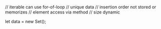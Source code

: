 // iterable can use for-of-loop
// unique data
// insertion order not stored or memorizes
// element access via method
// size dynamic

let data = new Set();
